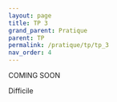 ```yaml
---
layout: page
title: TP 3
grand_parent: Pratique
parent: TP
permalink: /pratique/tp/tp_3
nav_order: 4
---
```


<link rel="stylesheet" href="/css/placement-label.css">
<p class="label label-yellow">COMING SOON</p>
<p class="label label-red">Difficile</p>